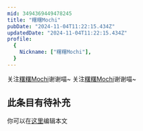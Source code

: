 ```yaml
---
mid: 3494369449478245
title: "糬糬Mochi"
pubDate: "2024-11-04T11:22:15.434Z"
updatedDate: "2024-11-04T11:22:15.434Z"
profile:
  {
    Nickname: ["糬糬Mochi"],
  }
---
```


关注[糬糬Mochi](https://space.bilibili.com/3494369449478245)谢谢喵~ 关注[糬糬Mochi](https://space.bilibili.com/3494369449478245)谢谢喵~

## 此条目有待补充
你可以在[这里](https://github.com/Yuhanawa/VTuber.ICU-Content/edit/master/v/糬糬Mochi/index.md)编辑本文
